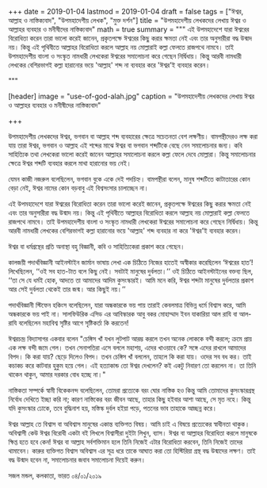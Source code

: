 +++
date = 2019-01-04
lastmod = 2019-01-04
draft = false
tags = ["ঈশ্বর, আল্লাহ ও নাস্তিক্যবাদ", "উপমহাদেশীয় লেখক", "মুক্ত দর্শন"]
title = "উপমহাদেশীয় লেখকদের লেখায় ঈশ্বর ও আল্লাহর ব্যবহার ও মনীষীদের নাস্তিক্যবাদ"
math = true
summary = """
এই উপমহাদেশে যারা ঈশ্বরের বিরোধিতা করেন তারা ভালো করেই জানেন, প্রকৃতপক্ষে ঈশ্বরের কিছু করার ক্ষমতা নেই এবং তার অনুসারীরা বদ্ধ উন্মাদ নয়। কিন্তু এই পৃথিবীতে আল্লাহর বিরোধিতা করলে আল্লাহ নয় মোল্লারাই কল্লা ফেলতে রাজপথে নামবে। তাই উপমহাদেশীয় বাংলা ও সংস্কৃত নামধারী লেখকেরা ঈশ্বরের সমালোচনা করে গেছেন নির্দ্বিধায়। কিন্তু আরবী নামধারী লেখকের বেশিরভাগই কল্লা হারানোর ভয়ে 'আল্লাহ' শব্দ না ব্যবহার করে 'ঈশ্বর'ই ব্যবহার করেন। 

"""

[header]
image = "use-of-god-alah.jpg"
caption = "উপমহাদেশীয় লেখকদের লেখায় ঈশ্বর ও আল্লাহর ব্যবহার ও মনীষীদের নাস্তিক্যবাদ"

+++

উপমহাদেশীয় লেখকদের ঈশ্বর, ভগবান বা আল্লাহ শব্দ ব্যবহারের ক্ষেত্রে সচেতনতা বেশ লক্ষণীয়। বামপন্থীদেরও লক্ষ করা যায় তারা ঈশ্বর, ভগবান ও আল্লাহ এই শব্দের মাঝে ঈশ্বর বা ভগবান শব্দটিকে বেছে নেন সমালোচনার জন্য। কবি সাহিত্যিক তথা লেখকেরা ভালো করেই জানেন আল্লাহর সমালোচনা করলে কল্লা ফেলে দেবে মোল্লারা। কিন্তু সমালোচনার ক্ষেত্রে ঈশ্বর শব্দটি ব্যবহার করলে মাথা হারানোর ভয় নেই।

যেমন কাজী নজরুল বলেছিলেন, ভগবান বুকে একে দেই পদচিহ্ন। বামপন্থীরা বলেন, মানুষ শব্দটিতে কাটাতারের কোন বেড়া নেই, ঈশ্বর নামের কোন বড়বাবু এই বিশ্বসংসার চালাচ্ছেন না।

এই উপমহাদেশে যারা ঈশ্বরের বিরোধিতা করেন তারা ভালো করেই জানেন, প্রকৃতপক্ষে ঈশ্বরের কিছু করার ক্ষমতা নেই এবং তার অনুসারীরা বদ্ধ উন্মাদ নয়। কিন্তু এই পৃথিবীতে আল্লাহর বিরোধিতা করলে আল্লাহ নয় মোল্লারাই কল্লা ফেলতে রাজপথে নামবে। তাই উপমহাদেশীয় বাংলা ও সংস্কৃত নামধারী লেখকেরা ঈশ্বরের সমালোচনা করে গেছেন নির্দ্বিধায়। কিন্তু আরবী নামধারী লেখকের বেশিরভাগই কল্লা হারানোর ভয়ে 'আল্লাহ' শব্দ ব্যবহার না করে 'ঈশ্বর'ই ব্যবহার করেন।

ঈশ্বর বা ধর্মগ্রন্থের প্রতি অনাস্থা বহু বিজ্ঞানী, কবি ও সাহিত্যিকেরা প্রকাশ করে গেছেন।

কালজয়ী পদার্থবিজ্ঞানী আইনস্টাইন জার্মান ভাষায় লেখা এক চিঠিতে নিজের হাতেই অস্বীকার করেছিলেন ‘ঈশ্বরের হাত’! লিখেছিলেন, ‘‘ওই সব হাত-টাত বলে কিছু নেই। সবটাই মানুষের দুর্বলতা।’’ ওই চিঠিতে আইনস্টাইনের বক্তব্য ছিল, ‘‘তা সে যে ধর্মই হোক, আদতে তা আমাদের আদিম কুসংস্কারই। আমি মনে করি, ঈশ্বর শব্দটা মানুষের দুর্বলতার প্রকাশ আর সেই দুর্বলতা থেকেই তার জন্ম। আর কিছুই নয়।’’ 

পদার্থবিজ্ঞানী স্টিফেন হকিংস বলেছিলেন, যারা অন্ধকারকে ভয় পায় তারাই কেবলমাত্র বিভিন্ন ধর্মে বিশ্বাস করে, আমি অন্ধকারকে ভয় পাই না। সালফিউরিক এসিড এর আবিস্কারক আবু বকর মোহাম্মাদ ইবন যাকারিয়া আল রাযি বা আল-রাযি বলেছিলেন মহাবিশ্ব সৃষ্টির আগে সৃষ্টিকর্তা কি করতেন!

ঈশ্বরচন্দ্র বিদ্যাসাগর একবার বলেন "চেঙ্গিস খাঁ যখন লুটপাট আরম্ভ করলে তখন অনেক লোককে বন্দী করলে; ক্রমে প্রায় এক লক্ষ বন্দী জমে গেল। তখন সেনাপতিরা এসে বললে মহাশয়, এদের খাওয়াবে কে? সঙ্গে এদের রাখলে আমাদের বিপদ। কি করা যায়? ছেড়ে দিলেও বিপদ। তখন চেঙ্গিস খাঁ বললেন, তাহলে কি করা যায়। ওদের সব বধ কর। তাই কচাকচ করে কাটবার হুকুম হয়ে গেল। এই হত্যাকান্ড তো ঈশ্বর দেখলেন? কই একটু নিবারণ তো করলেন না। তা তিনি থাকেন থাকুন, আমার দরকার বোধ হচ্ছে না।"

নাস্তিকতা সম্পর্কে স্বামী বিকেকনন্দ বলেছিলেন, তোমরা প্রত্যেকে বরং ঘোর নাস্তিক হও কিন্তু আমি তোমাদের কুসংস্কারগ্রস্থ নির্বোধ দেখিতে ইচ্ছা করি না; কারণ নাস্তিকের বরং জীবন আছে, তাহার কিছু হইবার আশা আছে, সে মৃত নহে। কিন্তু যদি কুসংস্কার ঢোকে, তবে বুদ্ধিনাশ হয়, মস্তিস্ক দুর্বল হইয়া পড়ে, পতনের ভাব তাহাকে আচ্ছন্ন করে।

ঈশ্বর আল্লাহ তে বিশ্বাস বা অবিশ্বাস মানুষের একান্ত ব্যক্তিগত বিষয়। আমি চাই এ বিষয়ে প্রত্যেকের স্বাধীনতা থাকুক। অবিশ্বাসী কেউ ঈশ্বর বিরোধী একটা বই লিখলে বিশ্বাসীরা দুইটা লিখুন, ব্যাস। ঈশ্বর বা আল্লাহর বিরোধিতা করলে মানুষকে ক্ষিপ্ত হতে হবে কেন! ঈশ্বর বা আল্লাহ সর্বশক্তিমান হলে তিনি নিজেই এটার বিরোধিতা করবেন, তিনি নিজেই তাদের থামাবেন। কারুর ব্যক্তিগত বিশ্বাস অবিশ্বাস এর সূত্র ধরে তাকে আঘাত করা তো হিস্টিরিয়া গ্রস্থ বদ্ধ উন্মাদের লক্ষণ। তাই বদ্ধ উন্মাদ হবেন না, সমালোচনার জবাব সমালোচনা দিয়েই করুন।

সজল মন্ডল,
কলকাতা, ভারত
০৪/০১/২০১৯
